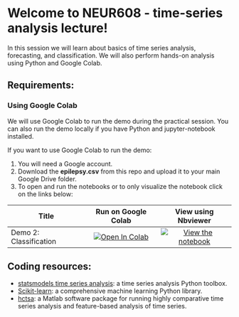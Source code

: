 # Welcome to NEUR608 - time-series analysis lecture!

In this session we will learn about basics of time series analysis, forecasting, and classification. We will also perform hands-on analysis using Python and Google Colab.

## Requirements:
### Using Google Colab
We will use Google Colab to run the demo during the practical session. You can also run the demo locally if you have Python and jupyter-notebook installed.

If you want to use Google Colab to run the demo:

1. You will need a Google account.
2. Download the **epilepsy.csv** from this repo and upload it to your main Google Drive folder.
3. To open and run the notebooks or to only visualize the notebook click on the links below:

| Title        | Run on Google Colab | View using Nbviewer |
| ------------- |:-------------:|:-----:|
| Demo 2: Classification | [![Open In Colab](https://colab.research.google.com/assets/colab-badge.svg)](https://colab.research.google.com/github/netneurolab/ipn-summer-school/blob/main/lectures/2021-06-30/13-15/demo_seizureClassification.ipynb) | [![View the notebook](https://img.shields.io/badge/render-nbviewer-orange.svg)](https://nbviewer.jupyter.org/github/netneurolab/ipn-summer-school/blob/main/lectures/2021-06-30/13-15/demo2_seizureClassification.ipynb) |

## Coding resources:
* [statsmodels time series analysis](https://www.statsmodels.org/stable/user-guide.html#time-series-analysis): a time series analysis Python toolbox.
* [Scikit-learn](https://scikit-learn.org/stable/): a comprehensive machine learning Python library. 
* [hctsa](https://hctsa-users.gitbook.io/hctsa-manual/): a Matlab software package for running highly comparative time series analysis and feature-based analysis of time series.
